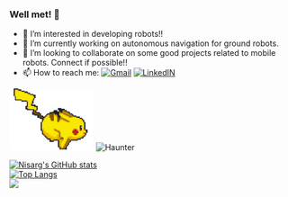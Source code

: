 ### Well met! 👋

- 👀 I’m interested in developing robots!!
- 🌱 I’m currently working on autonomous navigation for ground robots.
- 💞️ I’m looking to collaborate on some good projects related to mobile robots. Connect if possible!!
- 📫 How to reach me:<be>
  <a target="_blank" href="mailto:nisargnileshpanchal@gmail.com">![Gmail](https://img.shields.io/badge/Gmail-D14836?style=for-the-badge&logo=gmail&logoColor=white)</a> [![LinkedIN](https://img.shields.io/badge/LinkedIn-0077B5?style=for-the-badge&logo=linkedin&logoColor=white)](https://www.linkedin.com/in/panchalnisarg/)<br>

<div>
  <img src="https://github.com/Nisarg236/Nisarg236/blob/main/pikachu-running.gif" alt="Pikachu running" width="150"" />                                     
  <img src="https://github.com/user-attachments/assets/cbb3e4b5-a418-4840-9a6e-a6d3c2335374" alt="Haunter" width="150" />
</div>


[![Nisarg's GitHub stats](https://github-readme-stats.vercel.app/api?username=Nisarg236&hide=contribs,prs)](https://github.com/Nisarg236/readme-stats) <br>
[![Top Langs](https://github-readme-stats.vercel.app/api/top-langs/?username=Nisarg236&layout=compact)](https://github.com/Nisarg236) <br>
![](https://komarev.com/ghpvc/?username=Nisarg236&style=plastic&label=Visitors)

